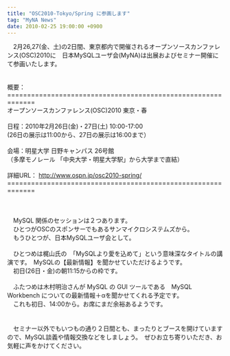 ```yaml
---
title: "OSC2010-Tokyo/Spring に参画します"
tag: "MyNA News"
date: 2010-02-25 19:00:00 +0900
---
```


　2月26,27(金、土)の2日間、東京都内で開催されるオープンソースカンファレンス(OSC)2010に　日本MySQLユーザ会(MyNA)は出展およびセミナー開催にて参画いたします。<br>
<br>
<br>
概要：<br>
=============================================================<br>
        オープンソースカンファレンス(OSC)2010 東京・春<br>
<br>
日程：2010年2月26日(金)・27日(土) 10:00-17:00<br>
     (26日の展示は11:00から、27日の展示は16:00まで）<br>
<br>
会場：明星大学 日野キャンパス 26号館<br>
    （多摩モノレール 「中央大学・明星大学駅」から大学まで直結）<br>
<br>
詳細URL：  http://www.ospn.jp/osc2010-spring/<br>
  =============================================================<br>
<br>
<br>
<br>
　MySQL 関係のセッションは２つあります。<br>
　ひとつがOSCのスポンサーでもあるサンマイクロシステムズから。<br>
　もうひとつが、日本MySQLユーザ会として。<br>
<br>
　ひとつめは梶山氏の　「MySQLより愛を込めて」という意味深なタイトルの講演です。　MySQLの【最新情報】を聞かせていただけるようです。<br>
　初日(26日・金)の朝11:15からの枠です。<br>
<br>
　ふたつめは木村明治さんが MySQL の GUI ツールである　MySQL Workbench についての最新情報＋αを聞かせてくれる予定です。<br>
　これも初日、14:00から。お席にまだ余裕あるようです。<br>
　<br>
<br>
　セミナー以外でもいつもの通り２日間とも、まったりとブースを開けていますので、MySQL談義や情報交換などをしましょう。　ぜひお立ち寄りいただき、お気軽に声をかけてください。<br>
<br>
<br>
